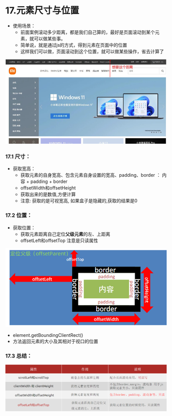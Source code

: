 # 17.元素尺寸与位置

- 使用场景：
    - 前面案例滚动多少距离，都是我们自己算的，最好是页面滚动到某个元素，就可以做某些事。
    - 简单说，就是通过js的方式，得到元素在页面中的位置
    - 这样我们可以做，页面滚动到这个位置，就可以做某些操作，省去计算了

![alt text](image-29.png)

### 17.1 尺寸：

- 获取宽高：
    - 获取元素的自身宽高、包含元素自身设置的宽高、padding、border   ： 内容 + padding + border
    - offsetWidth和offsetHeight
    - 获取出来的是数值,方便计算
    - 注意: 获取的是可视宽高, 如果盒子是隐藏的,获取的结果是0

### 17.2 位置：
- 获取位置：
    - 获取元素距离自己定位**父级元素**的左、上距离
    - offsetLeft和offsetTop 注意是只读属性

![alt text](image-30.png)

- element.getBoundingClientRect()
- 方法返回元素的大小及其相对于视口的位置

### 17.3 总结：
![alt text](image-31.png)